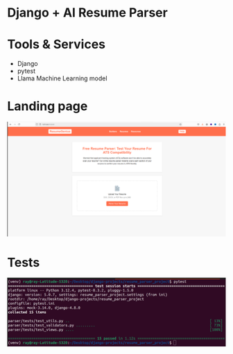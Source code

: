 
# Django + AI Resume Parser

# Tools & Services
- Django
- pytest
- Llama Machine Learning model

# Landing page
![Description of Image](home-page.png)

# Tests

![Description of Image](test-result.png)
